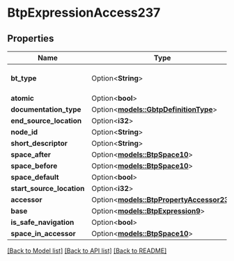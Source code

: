# BtpExpressionAccess237

## Properties

Name | Type | Description | Notes
------------ | ------------- | ------------- | -------------
**bt_type** | Option<**String**> | Type of JSON object. | [optional]
**atomic** | Option<**bool**> |  | [optional]
**documentation_type** | Option<[**models::GbtpDefinitionType**](GBTPDefinitionType.md)> |  | [optional]
**end_source_location** | Option<**i32**> |  | [optional]
**node_id** | Option<**String**> |  | [optional]
**short_descriptor** | Option<**String**> |  | [optional]
**space_after** | Option<[**models::BtpSpace10**](BTPSpace-10.md)> |  | [optional]
**space_before** | Option<[**models::BtpSpace10**](BTPSpace-10.md)> |  | [optional]
**space_default** | Option<**bool**> |  | [optional]
**start_source_location** | Option<**i32**> |  | [optional]
**accessor** | Option<[**models::BtpPropertyAccessor23**](BTPPropertyAccessor-23.md)> |  | [optional]
**base** | Option<[**models::BtpExpression9**](BTPExpression-9.md)> |  | [optional]
**is_safe_navigation** | Option<**bool**> |  | [optional]
**space_in_accessor** | Option<[**models::BtpSpace10**](BTPSpace-10.md)> |  | [optional]

[[Back to Model list]](../README.md#documentation-for-models) [[Back to API list]](../README.md#documentation-for-api-endpoints) [[Back to README]](../README.md)


